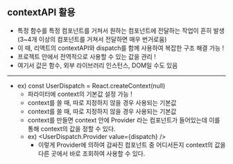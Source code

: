 ## contextAPI 활용
- 특정 함수를 특정 컴포넌트를 거쳐서 원하는 컴포넌트에 전달하는 작업이 흔히 발생 (3~4개 이상의 컴포넌트를 거쳐서 전달하면 매우 번거로움)
- 이 때, 리액트의 contextAPI와 dispatch를 함께 사용하여 복잡한 구조 해결 가능 !
- 프로젝트 안에서 전역적으로 사용할 수 있는 값을 관리 !
- 여기서 값은 함수, 외부 라이브러리 인스턴스, DOM일 수도 있음
------------------------------------------------
- ex) const UserDispatch = React.createContext(null)
    - 파라미터에 context의 기본값 설정 가능 !
    - context를 쓸 때, 따로 지정하지 않을 경우 사용되는 기본값
    - context를 쓸 때, 따로 지정하지 않을 경우 사용되는 기본값
    - context를 만들면 context 안에 Provider 라는 컴포넌트가 들어있는데 이를 통해 context의 값을 정할 수 있다.
    - ex) <UserDispatch.Provider value={dispatch} />
        - 이렇게 Provider에 의하여 감싸진 컴포넌트 중 어디서든지 context의 값을 다른 곳에서 바로 조회하여 사용할 수 있다.